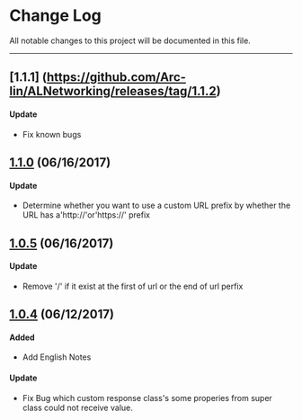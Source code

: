 # Change Log
All notable changes to this project will be documented in this file.

---

## [1.1.1] (https://github.com/Arc-lin/ALNetworking/releases/tag/1.1.2)

#### Update
* Fix known bugs

## [1.1.0](https://github.com/Arc-lin/ALNetworking/releases/tag/1.0.5) (06/16/2017)

#### Update
* Determine whether you want to use a custom URL prefix by whether the URL has a'http://'or'https://' prefix

## [1.0.5](https://github.com/Arc-lin/ALNetworking/releases/tag/1.0.5) (06/16/2017)

#### Update
* Remove '/' if it exist at the first of url or the end of url perfix

## [1.0.4](https://github.com/Arc-lin/ALNetworking/releases/tag/1.0.4) (06/12/2017)

#### Added
* Add English Notes

#### Update
* Fix Bug which custom response class's some properies from super class could not receive value.

